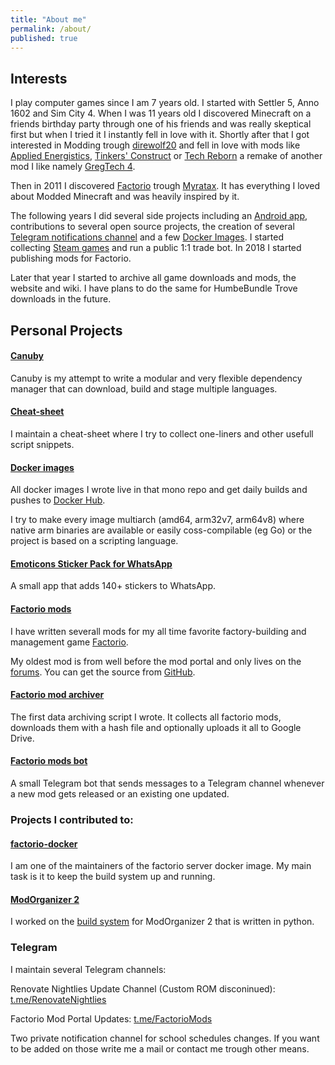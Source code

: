```yaml
---
title: "About me"
permalink: /about/
published: true
---
```


## Interests

I play computer games since I am 7 years old. I started with Settler 5, Anno 1602 and Sim City 4. When I was 11 years old I discovered Minecraft on a friends birthday party through one of his friends and was really skeptical first but when I tried it I instantly fell in love with it. Shortly after that I got interested in Modding trough [direwolf20](https://www.youtube.com/user/direwolf20) and fell in love with mods like [Applied Energistics](https://ae-mod.info/), [Tinkers' Construct](https://minecraft.curseforge.com/projects/tinkers-construct) or [Tech Reborn](https://minecraft.curseforge.com/projects/techreborn) a remake of another mod I like namely [GregTech 4](https://forum.industrial-craft.net/thread/7156-gregtech-6-1-7-10-website-patreon-info-support-and-suggestions/).

Then in 2011 I discovered [Factorio](https://www.factorio.com/) trough [Myratax](https://www.youtube.com/user/Myratax). It has everything I loved about Modded Minecraft and was heavily inspired by it.

The following years I did several side projects including an [Android app](#emoticons-sticker-pack-for-whatsapp), contributions to several open source projects, the creation of several [Telegram notifications channel](#telegram) and a few [Docker Images](#docker-images). I started collecting [Steam games](#steam) and run a public 1:1 trade bot. In 2018 I started publishing mods for Factorio.

Later that year I started to archive all game downloads and mods, the website and wiki. I have plans to do the same for HumbeBundle Trove downloads in the future.


## Personal Projects

#### [Canuby](https://github.com/SuperSandro2000/canuby)

Canuby is my attempt to write a modular and very flexible dependency manager that can download, build and stage multiple languages.

#### [Cheat-sheet](https://github.com/SuperSandro2000/cheat-sheet)

I maintain a cheat-sheet where I try to collect one-liners and other usefull script snippets.

#### [Docker images](https://github.com/SuperSandro2000/docker-images)

All docker images I wrote live in that mono repo and get daily builds and pushes to [Docker Hub](https://hub.docker.com/u/supersandro2000).

I try to make every image multiarch (amd64, arm32v7, arm64v8) where native arm binaries are available or easily coss-compilable (eg Go) or the project is based on a scripting language.

#### [Emoticons Sticker Pack for WhatsApp](https://play.google.com/store/apps/details?id=de.supersandro.stickers.emoticons)

A small app that adds 140+ stickers to WhatsApp.

#### [Factorio mods](https://mods.factorio.com/user/supersandro2000)

I have written severall mods for my all time favorite factory-building and management game [Factorio](https://www.factorio.com/).

My oldest mod is from well before the mod portal and only lives on the [forums](https://forums.factorio.com/viewtopic.php?f=44&t=4343). You can get the source from [GitHub](https://github.com/SuperSandro2000/AlienPlant).

#### [Factorio mod archiver](https://github.com/SuperSandro2000/factorio-mod-archiver)

The first data archiving script I wrote. It collects all factorio mods, downloads them with a hash file and optionally uploads it all to Google Drive.

#### [Factorio mods bot](https://github.com/SuperSandro2000/factorio_mods_bot)

A small Telegram bot that sends messages to a Telegram channel whenever a new mod gets released or an existing one updated.


### Projects I contributed to:

#### [factorio-docker](https://github.com/factoriotools/factorio-docker)

I am one of the maintainers of the factorio server docker image. My main task is it to keep the build system up and running.

#### [ModOrganizer 2](https://github.com/modorganizer2/modorganizer)

I worked on the [build system](https://github.com/ModOrganizer2/modorganizer-umbrella) for ModOrganizer 2 that is written in python.

### Telegram

I maintain several Telegram channels:

Renovate Nightlies Update Channel (Custom ROM disconinued): [t.me/RenovateNightlies](https://t.me/RenovateNightlies)

Factorio Mod Portal Updates: [t.me/FactorioMods](https://t.me/FactorioMods)

Two private notification channel for school schedules changes. If you want to be added on those write me a mail or contact me trough other means.
